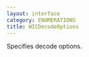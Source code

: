 ```yaml
---
layout: interface
category: ENUMERATIONS
title: WICDecodeOptions
---
```


Specifies decode options.

